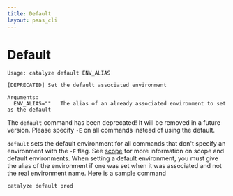```yaml
---
title: Default
layout: paas_cli
---
```


# Default

```
Usage: catalyze default ENV_ALIAS

[DEPRECATED] Set the default associated environment

Arguments:
  ENV_ALIAS=""   The alias of an already associated environment to set as the default
```

The `default` command has been deprecated! It will be removed in a future version. Please specify `-E` on all commands instead of using the default.

`default` sets the default environment for all commands that don't specify an environment with the `-E` flag. See [scope](#global-scope) for more information on scope and default environments. When setting a default environment, you must give the alias of the environment if one was set when it was associated and not the real environment name. Here is a sample command

```
catalyze default prod
```
